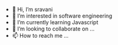 - 👋 Hi, I’m sravani
- 👀 I’m interested in software engineering 
- 🌱 I’m currently learning Javascript 
- 💞️ I’m looking to collaborate on ...
- 📫 How to reach me ...

<!---
8919702498/8919702498 is a ✨ special ✨ repository because its `README.md` (this file) appears on your GitHub profile.
You can click the Preview link to take a look at your changes.
--->

